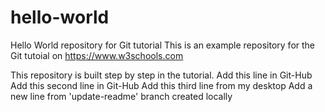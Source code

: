 # hello-world
Hello World repository for Git tutorial
This is an example repository for the Git tutoial on https://www.w3schools.com

This repository is built step by step in the tutorial.
Add this line in Git-Hub
Add this second line in Git-Hub
Add this third line from my desktop
Add a new line from 'update-readme' branch created locally
